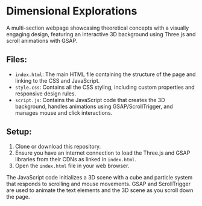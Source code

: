 # Dimensional Explorations

A multi-section webpage showcasing theoretical concepts with a visually engaging design, featuring an interactive 3D background using Three.js and scroll animations with GSAP.

## Files:

- `index.html`: The main HTML file containing the structure of the page and linking to the CSS and JavaScript.
- `style.css`: Contains all the CSS styling, including custom properties and responsive design rules.
- `script.js`: Contains the JavaScript code that creates the 3D background, handles animations using GSAP/ScrollTrigger, and manages mouse and click interactions.

## Setup:

1.  Clone or download this repository.
2.  Ensure you have an internet connection to load the Three.js and GSAP libraries from their CDNs as linked in `index.html`.
3.  Open the `index.html` file in your web browser.

The JavaScript code initializes a 3D scene with a cube and particle system that responds to scrolling and mouse movements. GSAP and ScrollTrigger are used to animate the text elements and the 3D scene as you scroll down the page.
